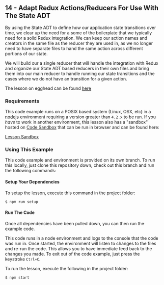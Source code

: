 ## 14 - Adapt Redux Actions/Reducers For Use With The State ADT

By using the State ADT to define how our application state transitions over
time, we clear up the need for a some of the boilerplate that we typically need
for a solid Redux integration. We can keep our action names and creators in the
same file as the reducer they are used in, as we no longer need to have separate
files to hand the same action across different portions of our state.

We will build our a single reducer that will handle the integration with Redux
and organize our State ADT based reducers in their own files and bring them into
our main reducer to handle running our state transitions and the cases where we
do not have an transition for a given action.

The lesson on egghead can be found [here][5]

### Requirements
This code example runs on a POSIX based system (Linux, OSX, etc) in a [nodejs][2] environment
requiring a version greater than `4.2.x` to be run. If you *have* to work in another environment,
this lesson also has a "sandbox" hosted on [Code Sandbox][3] that can be run in browser and can be found
here:

[Lesson Sandbox][4]

### Using This Example
This code example and environment is provided on its own branch. To run this locally, just clone
this repository down, check out this branch and run the following commands:

#### Setup Your Dependencies
To setup the lesson, execute this command in the project folder:

```
$ npm run setup
```

#### Run The Code
Once all dependencies have been pulled down, you can then run the example code.

This code runs in a node environment and logs to the console that the code was run in. Once
started, the environment will listen to changes to the files and re-run the code. This allows
you to have immediate feed back to the changes you made. To exit out of the code example,
just press the keystroke `Ctrl+C`.

To run the lesson, execute the following in the project folder:

```
$ npm start
```

[1]: https://egghead.io/instructors/ian-hofmann-hicks
[2]: https://nodejs.org/
[3]: https://codesandbox.io/

[4]: https://codesandbox.io/s/github/eggheadio-projects/redux-and-the-state-adt/tree/master/14
[5]: https://egghead.io/lessons/redux-adapt-redux-actions-reducers-for-use-with-the-state-adt
